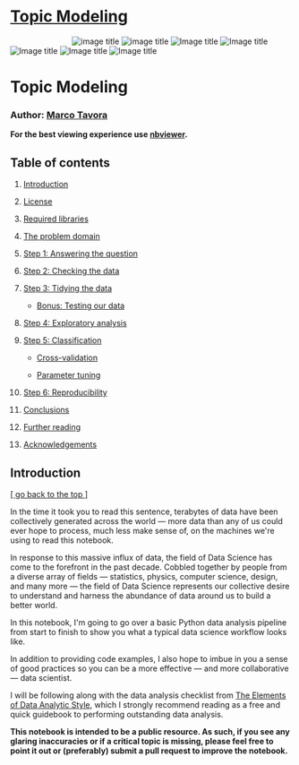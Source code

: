 # [Topic Modeling](http://nbviewer.jupyter.org/github/marcotav/unsupervised-learning/blob/master/topic-modeling/notebooks/topic-modeling-lda.ipynb) 

&nbsp;&nbsp;&nbsp;&nbsp;&nbsp;&nbsp;&nbsp;&nbsp;&nbsp;&nbsp;&nbsp;&nbsp;&nbsp;&nbsp;&nbsp;&nbsp;&nbsp;&nbsp;&nbsp;&nbsp;&nbsp;&nbsp;&nbsp;&nbsp;&nbsp;&nbsp;&nbsp;
![image title](https://img.shields.io/badge/python-v3.6-green.svg) ![image title](https://img.shields.io/badge/ntlk-v3.2.5-yellow.svg) ![Image title](https://img.shields.io/badge/sklearn-0.19.1-orange.svg) ![Image title](https://img.shields.io/badge/pandas-0.22.0-red.svg) ![Image title](https://img.shields.io/badge/numpy-1.14.2-green.svg) ![Image title](https://img.shields.io/badge/matplotlib-v2.1.2-orange.svg) ![Image title](https://img.shields.io/badge/gensim-0.3.4-blue.svg)

# Topic Modeling

### Author: [Marco Tavora](http://www.marcotavora.me/)

**For the best viewing experience use [nbviewer]().**

## Table of contents

1. [Introduction](#Introduction)

2. [License](#License)

3. [Required libraries](#Required-libraries)

4. [The problem domain](#The-problem-domain)

5. [Step 1: Answering the question](#Step-1:-Answering-the-question)

6. [Step 2: Checking the data](#Step-2:-Checking-the-data)

7. [Step 3: Tidying the data](#Step-3:-Tidying-the-data)

    - [Bonus: Testing our data](#Bonus:-Testing-our-data)

8. [Step 4: Exploratory analysis](#Step-4:-Exploratory-analysis)

9. [Step 5: Classification](#Step-5:-Classification)

    - [Cross-validation](#Cross-validation)

    - [Parameter tuning](#Parameter-tuning)

10. [Step 6: Reproducibility](#Step-6:-Reproducibility)

11. [Conclusions](#Conclusions)

12. [Further reading](#Further-reading)

13. [Acknowledgements](#Acknowledgements)



## Introduction

[[ go back to the top ]](#Table-of-contents)

In the time it took you to read this sentence, terabytes of data have been collectively generated across the world — more data than any of us could ever hope to process, much less make sense of, on the machines we're using to read this notebook.

In response to this massive influx of data, the field of Data Science has come to the forefront in the past decade. Cobbled together by people from a diverse array of fields — statistics, physics, computer science, design, and many more — the field of Data Science represents our collective desire to understand and harness the abundance of data around us to build a better world.

In this notebook, I'm going to go over a basic Python data analysis pipeline from start to finish to show you what a typical data science workflow looks like.

In addition to providing code examples, I also hope to imbue in you a sense of good practices so you can be a more effective — and more collaborative — data scientist.

I will be following along with the data analysis checklist from [The Elements of Data Analytic Style](https://leanpub.com/datastyle), which I strongly recommend reading as a free and quick guidebook to performing outstanding data analysis.

**This notebook is intended to be a public resource. As such, if you see any glaring inaccuracies or if a critical topic is missing, please feel free to point it out or (preferably) submit a pull request to improve the notebook.**
